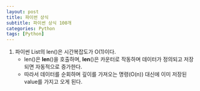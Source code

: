 ```yaml
---
layout: post
title: 파이썬 상식
subtitle: 파이썬 상식 100개
categories: Python
tags: [Python]
---
```


1. 파이썬 List의 len()은 시간복잡도가 O(1)이다.
    - len()은 __len__()을 호출하며, __len__()은 카운터로 작동하며 데이터가 정의되고 저장되면 자동적으로 증가한다. 
    - 따라서 데이터를 순회하며 깊이를 가져오는 명령(O(n)) 대신에 이미 저장된 value를 가지고 오게 된다.


